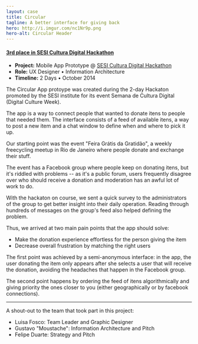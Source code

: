 ```yaml
---
layout: case
title: Circular
tagline: A better interface for giving back
hero: http://i.imgur.com/nc1Nr9p.png
hero-alt: Circular Header
---
```


<h4><span class="accent"><a href="http://www.firjan.org.br/main.jsp?lumPageId=40288081201F4C3E012068444B1B7304&lumItemId=2C908CEC47A29CFC0148A8FBBBF509B0" target="_blank">3rd place in SESI Cultura Digital Hackathon</a></span></h4>

 - **Project:** Mobile App Prototype @ <a href="http://www.firjan.org.br/main.jsp?lumPageId=40288081201F4C3E012068444B1B7304&lumItemId=2C908CEC47A29CFC0148A8FBBBF509B0" target="_blank">SESI Cultura Digital Hackathon</a>
 - **Role:** UX Designer • Information Architecture
 - **Timeline:** 2 Days • October 2014

The Circular App protoype was created during the 2-day Hackaton promoted by the SESI institute for its event Semana de Cultura Digital (Digital Culture Week). 

The app is a way to connect people that wanted to donate itens to people that needed them. The interface consists of a feed of available itens, a way to post a new item and a chat window to define when and where to pick it up. 

Our starting point was the event "Feira Grátis da Gratidão", a weekly freecycling meetup in Rio de Janeiro where people donate and exchange their stuff.

The event has a Facebook group where people keep on donating itens, but it's riddled with problems -- as it's a public forum, users frequently disagree over who should receive a donation and moderation has an awful lot of work to do.

With the hackaton on course, we sent a quick survey to the administrators of the group to get better insight into their daily operation. Reading through hundreds of messages on the group's feed also helped defining the problem.

Thus, we arrived at two main pain points that the app should solve:

<ul class="not-metadata">
    <li><span class="accent">Make the donation experience effortless for the person giving the item</span></li>
    <li><span class="accent">Decrease overall frustration by matching the right users</span></li>
</ul>

The first point was achieved by a semi-anonymous interface: in the app, the user donating the item only appears after she selects a user that will receive the donation, avoiding the headaches that happen in the Facebook group.

The second point happens by ordering the feed of itens algorithmically and giving priority the ones closer to you (either geographically or by facebook connections).

---

A shout-out to the team that took part in this project:

 - Luisa Fosco: Team Leader and Graphic Designer
 - Gustavo "Moustache": Information Architecture and Pitch
 - Felipe Duarte: Strategy and Pitch

<br>

<!-- 
<div class="prototype" id="proto">
    <iframe width="396" height="834" src="//invis.io/2A1LHY8BJ" frameborder="0" allowfullscreen></iframe>
</div>

<div class="button-wrap">
    <a href="http://invis.io/4F1OLW12H" target="_blank">
        <div class="btn">
            Open Prototype
        </div>
    </a>
</div>

 -->